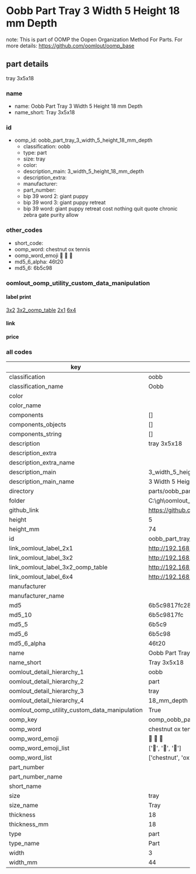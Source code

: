 # Oobb Part Tray 3 Width 5 Height 18 mm Depth  

note: This is part of OOMP the Oopen Organization Method For Parts. For more details: https://github.com/oomlout/oomp_base

##  part details
  



tray 3x5x18



### name
* name: Oobb Part Tray 3 Width 5 Height 18 mm Depth
* name_short: Tray 3x5x18 
### id
* oomp_id: oobb_part_tray_3_width_5_height_18_mm_depth
  * classification: oobb
  * type: part
  * size: tray
  * color: 
  * description_main: 3_width_5_height_18_mm_depth
  * description_extra: 
  * manufacturer: 
  * part_number: 
  * bip 39 word 2: giant puppy
  * bip 39 word 3: giant puppy retreat
  * bip 39 word: giant puppy retreat cost nothing quit quote chronic zebra gate purity allow

### other_codes
* short_code: 
* oomp_word: chestnut ox tennis
* oomp_word_emoji :chestnut: :ox: :tennis:
* md5_6_alpha: 46t20
* md5_6: 6b5c98






### oomlout_oomp_utility_custom_data_manipulation
#### label print
[3x2](http://192.168.1.245:1112/?label=oomp%2046t20)
[3x2_oomp_table](http://192.168.1.108:1112/?label=oomp%2046t20)
[2x1](http://192.168.1.242:1112/?label=oomp%2046t20)
[6x4](http://192.168.1.55:1112/?label=oomp%2046t20)    

#### link

                              

#### price







### all codes 
| key | value |  
| --- | --- |  
| classification | oobb |  
| classification_name | Oobb |  
| color |  |  
| color_name |  |  
| components | [] |  
| components_objects | [] |  
| components_string | [] |  
| description | tray 3x5x18 |  
| description_extra |  |  
| description_extra_name |  |  
| description_main | 3_width_5_height_18_mm_depth |  
| description_main_name | 3 Width 5 Height 18 mm Depth |  
| directory | parts/oobb_part_tray_3_width_5_height_18_mm_depth |  
| folder | C:\gh\oomlout_oobb_version_4_generated_parts\parts\oobb_part_tray_3_width_5_height_18_mm_depth |  
| github_link | https://github.com/oomlout/oomlout_oomp_part_src/tree/main/parts/oobb_part_tray_3_width_5_height_18_mm_depth |  
| height | 5 |  
| height_mm | 74 |  
| id | oobb_part_tray_3_width_5_height_18_mm_depth |  
| link_oomlout_label_2x1 | http://192.168.1.242:1112/?label=oomp%2046t20 |  
| link_oomlout_label_3x2 | http://192.168.1.245:1112/?label=oomp%2046t20 |  
| link_oomlout_label_3x2_oomp_table | http://192.168.1.108:1112/?label=oomp%2046t20 |  
| link_oomlout_label_6x4 | http://192.168.1.55:1112/?label=oomp%2046t20 |  
| manufacturer |  |  
| manufacturer_name |  |  
| md5 | 6b5c9817fc287602bf4b630b702b830d |  
| md5_10 | 6b5c9817fc |  
| md5_5 | 6b5c9 |  
| md5_6 | 6b5c98 |  
| md5_6_alpha | 46t20 |  
| name | Oobb Part Tray 3 Width 5 Height 18 mm Depth |  
| name_short | Tray 3x5x18  |  
| oomlout_detail_hierarchy_1 | oobb |  
| oomlout_detail_hierarchy_2 | part |  
| oomlout_detail_hierarchy_3 | tray |  
| oomlout_detail_hierarchy_4 | 18_mm_depth |  
| oomlout_oomp_utility_custom_data_manipulation | True |  
| oomp_key | oomp_oobb_part_tray_3_width_5_height_18_mm_depth |  
| oomp_word | chestnut ox tennis |  
| oomp_word_emoji | :chestnut: :ox: :tennis: |  
| oomp_word_emoji_list | [':chestnut:', ':ox:', ':tennis:'] |  
| oomp_word_list | ['chestnut', 'ox', 'tennis'] |  
| part_number |  |  
| part_number_name |  |  
| short_name |  |  
| size | tray |  
| size_name | Tray |  
| thickness | 18 |  
| thickness_mm | 18 |  
| type | part |  
| type_name | Part |  
| width | 3 |  
| width_mm | 44 |  
